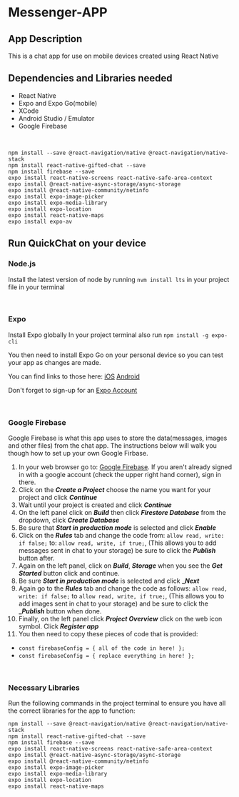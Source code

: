 # Messenger-APP

## App Description

This is a chat app for use on mobile devices created using React Native

## Dependencies and Libraries needed

- React Native
- Expo and Expo Go(mobile)
- XCode
- Android Studio / Emulator
- Google Firebase

<br>

```
npm install --save @react-navigation/native @react-navigation/native-stack
npm install react-native-gifted-chat --save
npm install firebase --save
expo install react-native-screens react-native-safe-area-context
expo install @react-native-async-storage/async-storage
expo install @react-native-community/netinfo
expo install expo-image-picker
expo install expo-media-library
expo install expo-location
expo install react-native-maps
expo install expo-av
```

## Run QuickChat on your device

### Node.js

Install the latest version of node by running `nvm install lts` in your project file in your terminal

<br>

### Expo

Install Expo globally In your project terminal also run `npm install -g expo-cli`

You then need to install Expo Go on your personal device so you can test your app as changes are made.

You can find links to those here:
[iOS](https://apps.apple.com/us/app/expo-go/id982107779)
[Android](https://play.google.com/store/apps/details?id=host.exp.exponent&hl=en_US&gl=US&pli=1)

Don't forget to sign-up for an [Expo Account](expo.dev)

<br>

### Google Firebase

Google Firebase is what this app uses to store the data(messages, images and other files) from the chat app. The instructions below will walk you though how to set up your own Google Firbase.

1. In your web browser go to: [Google Firebase](https://firebase.google.com/). If you aren't already signed in with a google account (check the upper right hand corner), sign in there.
2. Click on the **_Create a Project_** choose the name you want for your project and click **_Continue_**
3. Wait until your project is created and click **_Continue_**
4. On the left panel click on **_Build_** then click **_Firestore Database_** from the dropdown, click **_Create Database_**
5. Be sure that **_Start in production mode_** is selected and click **_Enable_**
6. Click on the **_Rules_** tab and change the code from: `allow read, write: if false;` to: `allow read, write, if true;`, (This allows you to add messages sent in chat to your storage) be sure to click the **_Publish_** button after.
7. Again on the left panel, click on **_Build_**, **_Storage_** when you see the **_Get Started_** button click and continue.
8. Be sure **_Start in production mode_** is selected and click **\__Next_**
9. Again go to the **_Rules_** tab and change the code as follows: `allow read, write: if false;` to `allow read, write, if true;`, (This allows you to add images sent in chat to your storage) and be sure to click the **\__Publish_** button when done.
10. Finally, on the left panel click **_Project Overview_** click on the web icon **</BR>** symbol. Click **_Register app_**
11. You then need to copy these pieces of code that is provided:

- `const firebaseConfig = { all of the code in here! };`
- `const firebaseConfig = { replace everything in here! };`

<br>

### Necessary Libraries

Run the following commands in the project terminal to ensure you have all the correct libraries for the app to function:

```
npm install --save @react-navigation/native @react-navigation/native-stack
npm install react-native-gifted-chat --save
npm install firebase --save
expo install react-native-screens react-native-safe-area-context
expo install @react-native-async-storage/async-storage
expo install @react-native-community/netinfo
expo install expo-image-picker
expo install expo-media-library
expo install expo-location
expo install react-native-maps
```
